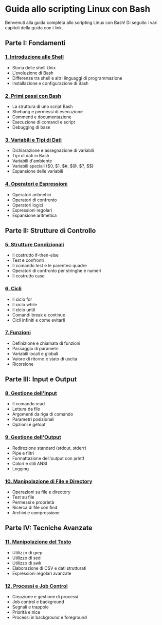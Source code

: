 # Guida allo scripting Linux con Bash

Benvenuti alla guida completa allo scripting Linux con Bash! Di seguito i vari capitoli della guida con i link.

## Parte I: Fondamenti

### [1. Introduzione alle Shell](./01_Introduzione_alle_Shell.md)
- Storia delle shell Unix
- L'evoluzione di Bash
- Differenze tra shell e altri linguaggi di programmazione
- Installazione e configurazione di Bash

### [2. Primi passi con Bash](./02_Primi_passi_con_Bash.md)
- La struttura di uno script Bash
- Shebang e permessi di esecuzione
- Commenti e documentazione
- Esecuzione di comandi e script
- Debugging di base

### [3. Variabili e Tipi di Dati](./03_Variabili_e_Tipi_di_Dati.md)
- Dichiarazione e assegnazione di variabili
- Tipi di dati in Bash
- Variabili d'ambiente
- Variabili speciali ($0, $1, $#, $@, $?, $$)
- Espansione delle variabili

### [4. Operatori e Espressioni](./04_Operatori_e_Espressioni.md)
- Operatori aritmetici
- Operatori di confronto
- Operatori logici
- Espressioni regolari
- Espansione aritmetica

## Parte II: Strutture di Controllo

### [5. Strutture Condizionali](./05_Strutture_Condizionali.md)
- Il costrutto if-then-else
- Test e confronti
- Il comando test e le parentesi quadre
- Operatori di confronto per stringhe e numeri
- Il costrutto case

### [6. Cicli](./06_Cicli.md)
- Il ciclo for
- Il ciclo while
- Il ciclo until
- Comandi break e continue
- Cicli infiniti e come evitarli

### [7. Funzioni](./07_Funzioni.md)
- Definizione e chiamata di funzioni
- Passaggio di parametri
- Variabili locali e globali
- Valore di ritorno e stato di uscita
- Ricorsione

## Parte III: Input e Output

### [8. Gestione dell'Input](./08_Gestione_dell_Input.md)
- Il comando read
- Lettura da file
- Argomenti da riga di comando
- Parametri posizionali
- Opzioni e getopt

### [9. Gestione dell'Output](./09_Gestione_dell_Output.md)
- Redirezione standard (stdout, stderr)
- Pipe e filtri
- Formattazione dell'output con printf
- Colori e stili ANSI
- Logging

### [10. Manipolazione di File e Directory](./10_Manipolazione_di_File_e_Directory.md)
- Operazioni su file e directory
- Test su file
- Permessi e proprietà
- Ricerca di file con find
- Archivi e compressione

## Parte IV: Tecniche Avanzate

### [11. Manipolazione del Testo](./11_Manipolazione_del_Testo.md)
- Utilizzo di grep
- Utilizzo di sed
- Utilizzo di awk
- Elaborazione di CSV e dati strutturati
- Espressioni regolari avanzate

### [12. Processi e Job Control](./12_Processi_e_Job_Control.md)
- Creazione e gestione di processi
- Job control e background
- Segnali e trappole
- Priorità e nice
- Processi in background e foreground